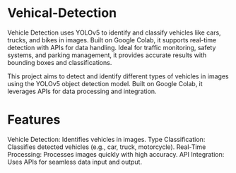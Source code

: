 # Vehical-Detection
Vehicle Detection uses YOLOv5 to identify and classify vehicles like cars, trucks, and bikes in images. Built on Google Colab, it supports real-time detection with APIs for data handling. Ideal for traffic monitoring, safety systems, and parking management, it provides accurate results with bounding boxes and classifications.

This project aims to detect and identify different types of vehicles in images using the YOLOv5 object detection model. Built on Google Colab, it leverages APIs for data processing and integration.

# Features
Vehicle Detection: Identifies vehicles in images.
Type Classification: Classifies detected vehicles (e.g., car, truck, motorcycle).
Real-Time Processing: Processes images quickly with high accuracy.
API Integration: Uses APIs for seamless data input and output.
